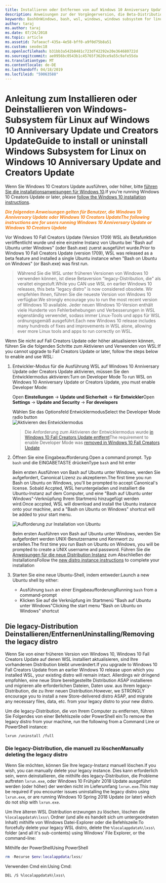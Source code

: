 ```yaml
---
title: Installieren oder Entfernen von auf Windows 10 Anniversary Update oder Creators Update
description: Anweisungen zur der Vorgängerversion, die Beta-Distribution, die auf Windows 10 Anniversary Update oder Creators Update-Installation und Deinstallation
keywords: BashOnWindows, bash, wsl, windows, windows subsystem for linux, windowssubsystem, ubuntu, debian, suse, windows 10, legacy, beta, install, remove, uninstall, un-install, delete, deprecated
author: taraj
ms.author: taraj
ms.date: 07/24/2018
ms.topic: article
ms.assetid: 7afaeacf-435a-4e58-bff0-a9f0d75b8a51
ms.custom: seodec18
ms.openlocfilehash: b31bb3a542b8481c723df42292e20e364680722d
ms.sourcegitcommit: ae0956bc0543b1c45765f3620ce9a55c9afe55da
ms.translationtype: MT
ms.contentlocale: de-DE
ms.lasthandoff: 04/18/2019
ms.locfileid: "59063588"
---
```

# <a name="guide-to-install-or-uninstall-windows-subsystem-for-linux-on-windows-10-anniversary-update-and-creators-update"></a><span data-ttu-id="d1664-104">Anleitung zum Installieren oder Deinstallieren von Windows-Subsystem für Linux auf Windows 10 Anniversary Update und Creators Update</span><span class="sxs-lookup"><span data-stu-id="d1664-104">Guide to install or uninstall Windows Subsystem for Linux on Windows 10 Anniversary Update and Creators Update</span></span> 

<span data-ttu-id="d1664-105">Wenn Sie Windows 10 Creators Update ausführen, oder höher, bitte [führen Sie die installationsanweisungen für Windows 10](install-win10.md).</span><span class="sxs-lookup"><span data-stu-id="d1664-105">If you're running Windows 10 Creators Update or later, please [follow the Windows 10 installation instructions](install-win10.md).</span></span>

<span data-ttu-id="d1664-106"><strong><em><span style="color: #f28014">Die folgenden Anweisungen gelten für Benutzer, die Windows 10 Anniversary Update oder Windows 10 Creators Update</span></em></strong></span><span class="sxs-lookup"><span data-stu-id="d1664-106"><strong><em><span style="color: #f28014">The following instructions are for users running Windows 10 Anniversary Update or Windows 10 Creators Update</span></em></strong></span></span>

<span data-ttu-id="d1664-107">Vor Windows 10 Fall Creators Update (Version 1709) WSL als Betafunktion veröffentlicht wurde und eine einzelne Instanz von Ubuntu bei "Bash auf Ubuntu unter Windows" (oder Bash.exe) zuerst ausgeführt wurde.</span><span class="sxs-lookup"><span data-stu-id="d1664-107">Prior to Windows 10 Fall Creators Update (version 1709), WSL was released as a beta feature and installed a single Ubuntu instance when "Bash on Ubuntu on Windows" (or Bash.exe) was first run.</span></span>

> <span data-ttu-id="d1664-108">Während Sie die WSL unter früheren Versionen von Windows 10 verwenden können, ist diese Betaversion "legacy-Distribution, die" als veraltet eingestuft.</span><span class="sxs-lookup"><span data-stu-id="d1664-108">While you CAN use WSL on earlier Windows 10 releases, this beta "legacy distro" is now considered obsolete.</span></span> <span data-ttu-id="d1664-109">Wir empfehlen Ihnen, führen Sie die neueste Version von Windows 10 verfügbar.</span><span class="sxs-lookup"><span data-stu-id="d1664-109">We strongly encourage you to run the most recent version of Windows 10 available.</span></span> <span data-ttu-id="d1664-110">Jeder neuen Windows 10-Version enthält viele Hunderte von Fehlerbehebungen und Verbesserungen in WSL eigenständig verwendet, sodass immer Linux-Tools und apps für WSL ordnungsgemäß ausgeführt.</span><span class="sxs-lookup"><span data-stu-id="d1664-110">Each new Windows 10 release includes many hundreds of fixes and improvements in WSL alone, allowing ever more Linux tools and apps to run correctly on WSL.</span></span>

<span data-ttu-id="d1664-111">Wenn Sie nicht auf Fall Creators Update oder höher aktualisieren können, führen Sie die folgenden Schritte zum Aktivieren und Verwenden von WSL:</span><span class="sxs-lookup"><span data-stu-id="d1664-111">If you cannot upgrade to Fall Creators Update or later, follow the steps below to enable and use WSL:</span></span>

1. <span data-ttu-id="d1664-112">Entwickler-Modus für die Ausführung WSL auf Windows 10 Anniversary Update oder Creators Update aktivieren, müssen Sie den Entwicklermodus aktivieren:</span><span class="sxs-lookup"><span data-stu-id="d1664-112">Turn on Developer Mode  To run WSL on Windows 10 Anniversary Update or Creators Update, you must enable Developer Mode:</span></span>

    <span data-ttu-id="d1664-113">Open **Einstellungen** -> **Update und Sicherheit** -> **für Entwickler**</span><span class="sxs-lookup"><span data-stu-id="d1664-113">Open **Settings** -> **Update and Security** -> **For developers**</span></span>

    <span data-ttu-id="d1664-114">Wählen Sie das Optionsfeld Entwicklermodus</span><span class="sxs-lookup"><span data-stu-id="d1664-114">Select the Developer Mode radio button</span></span>  
    ![Aktivieren des Entwicklermodus](media/updateAndSecurity.png)

    > <span data-ttu-id="d1664-116">Die Anforderung zum Aktivieren der Entwicklermodus wurde [in Windows 10 Fall Creators Update entfernt](https://blogs.msdn.microsoft.com/commandline/2017/06/08/developer-mode-no-longer-required-for-windows-subsystem-for-linux/)</span><span class="sxs-lookup"><span data-stu-id="d1664-116">The requirement to enable Developer Mode was [removed in Windows 10 Fall Creators Update](https://blogs.msdn.microsoft.com/commandline/2017/06/08/developer-mode-no-longer-required-for-windows-subsystem-for-linux/)</span></span>

1. <span data-ttu-id="d1664-117">Öffnen Sie eine Eingabeaufforderung.</span><span class="sxs-lookup"><span data-stu-id="d1664-117">Open a command prompt.</span></span>  <span data-ttu-id="d1664-118">Typ `bash` und die EINGABETASTE drücken</span><span class="sxs-lookup"><span data-stu-id="d1664-118">Type `bash` and hit enter</span></span>

    <span data-ttu-id="d1664-119">Beim ersten Ausführen von Bash auf Ubuntu unter Windows, werden Sie aufgefordert, Canonical Lizenz zu akzeptieren.</span><span class="sxs-lookup"><span data-stu-id="d1664-119">The first time you run Bash on Ubuntu on Windows, you'll be prompted to accept Canonical's license.</span></span> <span data-ttu-id="d1664-120">Sobald Accpted, WSL heruntergeladen und installiert die Ubuntu-Instanz auf dem Computer, und eine "Bash auf Ubuntu unter Windows"-Verknüpfung Ihrem Startmenü hinzugefügt werden wird.</span><span class="sxs-lookup"><span data-stu-id="d1664-120">Once accpted, WSL will download and install the Ubuntu instance onto your machine, and a "Bash on Ubuntu on Windows" shortcut will be added to your start menu.</span></span>

    ![Aufforderung zur Installation von Ubuntu](media/bashShellInstall.png)

    <span data-ttu-id="d1664-122">Beim ersten Ausführen von Bash auf Ubuntu unter Windows, werden Sie aufgefordert werden UNIX-Benutzername und Kennwort zu erstellen.</span><span class="sxs-lookup"><span data-stu-id="d1664-122">The first time you run Bash on Ubuntu on Windows, you will be prompted to create a UNIX username and password.</span></span> <span data-ttu-id="d1664-123">Führen Sie die [Anweisungen für die neue Distribution Instanz](initialize-distro.md) zum Abschließen der Installations</span><span class="sxs-lookup"><span data-stu-id="d1664-123">Follow the [new distro instance instructions](initialize-distro.md) to complete your installation</span></span>

1. <span data-ttu-id="d1664-124">Starten Sie eine neue Ubuntu-Shell, indem entweder:</span><span class="sxs-lookup"><span data-stu-id="d1664-124">Launch a new Ubuntu shell by either:</span></span>
    * <span data-ttu-id="d1664-125">Ausführung `bash` an einer Eingabeaufforderung</span><span class="sxs-lookup"><span data-stu-id="d1664-125">Running `bash` from a command-prompt</span></span>
    * <span data-ttu-id="d1664-126">Klicken Sie auf die Verknüpfung im Startmenü "Bash auf Ubuntu unter Windows"</span><span class="sxs-lookup"><span data-stu-id="d1664-126">Clicking the start menu "Bash on Ubuntu on Windows" shortcut</span></span>

    
## <a name="uninstallingremoving-the-legacy-distro"></a><span data-ttu-id="d1664-127">Die legacy-Distribution Deinstallieren/Entfernen</span><span class="sxs-lookup"><span data-stu-id="d1664-127">Uninstalling/Removing the legacy distro</span></span>
<span data-ttu-id="d1664-128">Wenn Sie von einer früheren Version von Windows 10, Windows 10 Fall Creators Update auf denen WSL installiert aktualisieren, sind Ihre vorhandenen Distribution bleibt unverändert.</span><span class="sxs-lookup"><span data-stu-id="d1664-128">If you upgrade to Windows 10 Fall Creators Update from an earlier Windows 10 release upon which you installed WSL, your existing distro will remain intact.</span></span> <span data-ttu-id="d1664-129">Allerdings wir dringend empfohlen, eine neue Store bereitgestellte Distribution ASAP installieren und migrieren alle erforderlichen Dateien, Daten usw. aus Ihrem legacy-Distribution, die zu Ihrer neuen Distribution.</span><span class="sxs-lookup"><span data-stu-id="d1664-129">However, we STRONGLY encourage you to install a new Store-delivered distro ASAP, and migrate any necessary files, data, etc. from your legacy distro to your new distro.</span></span>

<span data-ttu-id="d1664-130">Um die legacy-Distribution, die von Ihrem Computer zu entfernen, führen Sie Folgendes von einer Befehlszeile oder PowerShell ein:</span><span class="sxs-lookup"><span data-stu-id="d1664-130">To remove the legacy distro from your machine, run the following from a Command Line or PowerShell instance:</span></span>

```console
lxrun /uninstall /full
```

### <a name="manually-deleting-the-legacy-distro"></a><span data-ttu-id="d1664-131">Die legacy-Distribution, die manuell zu löschen</span><span class="sxs-lookup"><span data-stu-id="d1664-131">Manually deleting the legacy distro</span></span>
<span data-ttu-id="d1664-132">Wenn Sie möchten, können Sie Ihre legacy-Instanz manuell löschen.</span><span class="sxs-lookup"><span data-stu-id="d1664-132">If you wish, you can manually delete your legacy instance.</span></span> <span data-ttu-id="d1664-133">Dies kann erforderlich sein, wenn deinstallieren, die mithilfe des legacy-Distribution, die Probleme auftreten `lxrun.exe`, oder Windows 10 Frühjahr 2018 Update ausgeführt werden (oder höher) der werden nicht im Lieferumfang `lxrun.exe`.</span><span class="sxs-lookup"><span data-stu-id="d1664-133">This may be required if you encounter issues uninstalling the legacy distro using `lxrun.exe`, or are running Windows 10 Spring 2018 Update (or later) which do not ship with `lxrun.exe`.</span></span>

<span data-ttu-id="d1664-134">Um Ihre älteren WSL Distribution erzwungen zu löschen, löschen die `%localappdata%\lxss\` Ordner (und alle es handelt sich um untergeordneten Inhalt) mithilfe von Windows Datei-Explorer oder die Befehlszeile:</span><span class="sxs-lookup"><span data-stu-id="d1664-134">To forcefully delete your legacy WSL distro, delete the `%localappdata%\lxss\` folder (and all it's sub-contents) using Windows' File Explorer, or the command-line:</span></span>

<span data-ttu-id="d1664-135">Mithilfe der PowerShell</span><span class="sxs-lookup"><span data-stu-id="d1664-135">Using PowerShell</span></span>
```powershell
rm -Recurse $env:localappdata/lxss/
```

<span data-ttu-id="d1664-136">Verwenden Cmd ein:</span><span class="sxs-lookup"><span data-stu-id="d1664-136">Using Cmd:</span></span>
```console
DEL /S %localappdata%\lxss\
```
